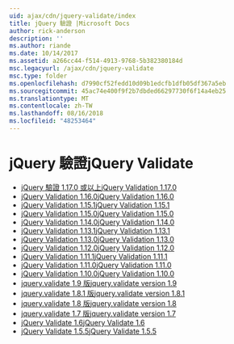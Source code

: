 ```yaml
---
uid: ajax/cdn/jquery-validate/index
title: jQuery 驗證 |Microsoft Docs
author: rick-anderson
description: ''
ms.author: riande
ms.date: 10/14/2017
ms.assetid: a266cc44-f514-4913-9768-5b382380184d
msc.legacyurl: /ajax/cdn/jquery-validate
msc.type: folder
ms.openlocfilehash: d7990cf52fedd10d09b1edcfb1dfb05df367a5eb
ms.sourcegitcommit: 45ac74e400f9f2b7dbded66297730f6f14a4eb25
ms.translationtype: MT
ms.contentlocale: zh-TW
ms.lasthandoff: 08/16/2018
ms.locfileid: "48253464"
---
```

<a name="jquery-validate"></a><span data-ttu-id="cace4-102">jQuery 驗證</span><span class="sxs-lookup"><span data-stu-id="cace4-102">jQuery Validate</span></span>
====================
- [<span data-ttu-id="cace4-103">jQuery 驗證 1.17.0 或以上</span><span class="sxs-lookup"><span data-stu-id="cace4-103">jQuery Validation 1.17.0</span></span>](cdnjqueryvalidate1170.md)
- [<span data-ttu-id="cace4-104">jQuery Validation 1.16.0</span><span class="sxs-lookup"><span data-stu-id="cace4-104">jQuery Validation 1.16.0</span></span>](cdnjqueryvalidate1160.md)
- [<span data-ttu-id="cace4-105">jQuery Validation 1.15.1</span><span class="sxs-lookup"><span data-stu-id="cace4-105">jQuery Validation 1.15.1</span></span>](cdnjqueryvalidate1151.md)
- [<span data-ttu-id="cace4-106">jQuery Validation 1.15.0</span><span class="sxs-lookup"><span data-stu-id="cace4-106">jQuery Validation 1.15.0</span></span>](cdnjqueryvalidate1150.md)
- [<span data-ttu-id="cace4-107">jQuery Validation 1.14.0</span><span class="sxs-lookup"><span data-stu-id="cace4-107">jQuery Validation 1.14.0</span></span>](cdnjqueryvalidate1140.md)
- [<span data-ttu-id="cace4-108">jQuery Validation 1.13.1</span><span class="sxs-lookup"><span data-stu-id="cace4-108">jQuery Validation 1.13.1</span></span>](cdnjqueryvalidate1131.md)
- [<span data-ttu-id="cace4-109">jQuery Validation 1.13.0</span><span class="sxs-lookup"><span data-stu-id="cace4-109">jQuery Validation 1.13.0</span></span>](cdnjqueryvalidate1130.md)
- [<span data-ttu-id="cace4-110">jQuery Validation 1.12.0</span><span class="sxs-lookup"><span data-stu-id="cace4-110">jQuery Validation 1.12.0</span></span>](cdnjqueryvalidate1120.md)
- [<span data-ttu-id="cace4-111">jQuery Validation 1.11.1</span><span class="sxs-lookup"><span data-stu-id="cace4-111">jQuery Validation 1.11.1</span></span>](cdnjqueryvalidate1111.md)
- [<span data-ttu-id="cace4-112">jQuery Validation 1.11.0</span><span class="sxs-lookup"><span data-stu-id="cace4-112">jQuery Validation 1.11.0</span></span>](cdnjqueryvalidate111.md)
- [<span data-ttu-id="cace4-113">jQuery Validation 1.10.0</span><span class="sxs-lookup"><span data-stu-id="cace4-113">jQuery Validation 1.10.0</span></span>](cdnjqueryvalidate110.md)
- [<span data-ttu-id="cace4-114">jquery.validate 1.9 版</span><span class="sxs-lookup"><span data-stu-id="cace4-114">jquery.validate version 1.9</span></span>](cdnjqueryvalidate19.md)
- [<span data-ttu-id="cace4-115">jquery.validate 1.8.1 版</span><span class="sxs-lookup"><span data-stu-id="cace4-115">jquery.validate version 1.8.1</span></span>](cdnjqueryvalidate181.md)
- [<span data-ttu-id="cace4-116">jquery.validate 1.8 版</span><span class="sxs-lookup"><span data-stu-id="cace4-116">jquery.validate version 1.8</span></span>](cdnjqueryvalidate18.md)
- [<span data-ttu-id="cace4-117">jquery.validate 1.7 版</span><span class="sxs-lookup"><span data-stu-id="cace4-117">jquery.validate version 1.7</span></span>](cdnjqueryvalidate17.md)
- [<span data-ttu-id="cace4-118">jQuery Validate 1.6</span><span class="sxs-lookup"><span data-stu-id="cace4-118">jQuery Validate 1.6</span></span>](cdnjqueryvalidate16.md)
- [<span data-ttu-id="cace4-119">jQuery Validate 1.5.5</span><span class="sxs-lookup"><span data-stu-id="cace4-119">jQuery Validate 1.5.5</span></span>](cdnjqueryvalidate155.md)
